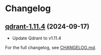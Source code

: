 # Changelog

## [qdrant-1.11.4](https://github.com/qdrant/qdrant-helm/tree/qdrant-1.11.4) (2024-09-17)

- Update Qdrant to v1.11.4

For the full changelog, see [CHANGELOG.md](https://github.com/qdrant/qdrant-helm/blob/main/CHANGELOG.md).

<!-- The contents of this file are included directly in each GitHub release. -->
<!-- Only include the most-recent release in this file. -->
